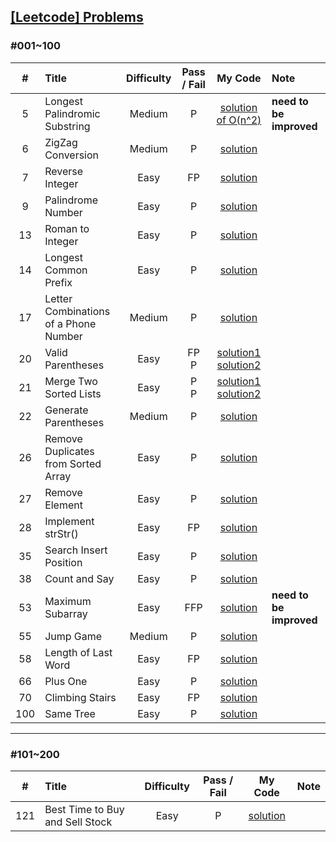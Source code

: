 ## [[Leetcode] Problems](https://leetcode.com/problemset/all/)

### #001~100
| # | Title | Difficulty | Pass / Fail | My Code | Note
:-:|:--|:-:|:-:|:-:|:--
5 | Longest Palindromic Substring | Medium | P<br> | [solution of O(n^2)](_problems/prob001-100/prob005-string_dp-medium_1.java) | **need to be improved**
6 | ZigZag Conversion | Medium | P | [solution](_problems/prob001-100/prob006-string-medium.java) |
7 | Reverse Integer | Easy | FP | [solution](_problems/prob001-100/prob007-math-easy.java)
9 | Palindrome Number | Easy | P | [solution](_problems/prob001-100/prob009-math-easy.java)
13 | Roman to Integer | Easy | P | [solution](_problems/prob001-100/prob013-math_string-easy.java)
14 | Longest Common Prefix | Easy | P | [solution](_problems/prob001-100/prob014-string-easy.java)
17 | Letter Combinations of a Phone Number | Medium | P | [solution](_problems/prob001-100/prob017-dfs_backtracking-medium.java)
20 | Valid Parentheses | Easy | FP <br> P | [solution1](_problems/prob001-100/prob020-string_stack-easy_1.java) <br> [solution2](_problems/prob001-100/prob020-string_stack-easy_2.java)
21 | Merge Two Sorted Lists | Easy | P <br> P | [solution1](_problems/prob001-100/prob021-linkedlist_recursion-easy_1.java) <br> [solution2](_problems/prob001-100/prob021-linkedlist_recursion-easy_2.java)
22 | Generate Parentheses | Medium | P | [solution](backtracking/leetcode22.java)
26 | Remove Duplicates from Sorted Array | Easy | P | [solution](_problems/prob001-100/prob026-array_twopointers-easy.java)
27 | Remove Element | Easy | P | [solution](_problems/prob001-100/prob027-array_twopointers-easy.java)
28 | Implement strStr() | Easy | FP | [solution](_problems/prob001-100/prob028-string_twopointers-easy.java)
35 | Search Insert Position | Easy | P | [solution](_problems/prob001-100/prob035-array_binarysearch-easy.java)
38 | Count and Say | Easy | P | [solution](_problems/prob001-100/prob038-string-easy.java)
53 | Maximum Subarray | Easy | FFP | [solution](_problems/prob001-100/prob053-dp_divide&conquer-easy.java) | **need to be improved**
55 | Jump Game | Medium | P | [solution](_problems/prob001-100/prob055-greedy-medium.java) | 
58 | Length of Last Word | Easy | FP | [solution](_problems/prob001-100/prob058-string-easy.java) | 
66 | Plus One | Easy | P | [solution](_problems/prob001-100/prob066-array-easy.java) | 
70 | Climbing Stairs | Easy | FP | [solution](_problems/prob001-100/prob070-dp-easy.java)
100 | Same Tree | Easy | P | [solution](_problems/prob001-100/prob100-dfs_tree-easy.java)


---
### #101~200
| # | Title | Difficulty | Pass / Fail | My Code | Note
:-:|:--|:-:|:-:|:-:|:--
121 | Best Time to Buy and Sell Stock | Easy | P | [solution](_problems/prob101-200/prob121-dp_array-easy.java)
